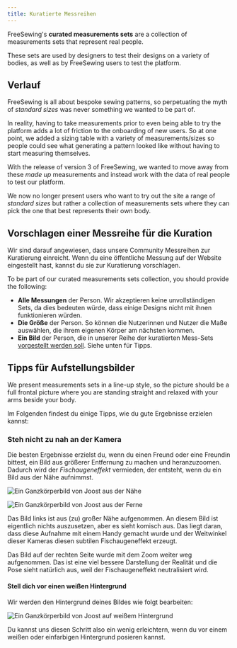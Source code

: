 ```yaml
---
title: Kuratierte Messreihen
---
```


FreeSewing's **curated measurements sets** are a collection of measurements sets that represent real people.

These sets are used by designers to test their designs on a variety of bodies, as well as by FreeSewing users to test the platform.

## Verlauf

FreeSewing is all about bespoke sewing patterns, so perpetuating the myth of *standard sizes* was never something we wanted to be part of.

In reality, having to take measurements prior to even being able to try the platform adds a lot of friction to the onboarding of new users. So at one point, we added a sizing table with a variety of measurements/sizes so people could see what generating a pattern looked like without having to start measuring themselves.

With the release of version 3 of FreeSewing, we wanted to move away from these *made up* measurements and instead work with the data of real people to test our platform.

We now no longer present users who want to try out the site a range of *standard sizes* but rather a collection of measurements sets where they can pick the one that best represents their own body.

## Vorschlagen einer Messreihe für die Kuration

Wir sind darauf angewiesen, dass unsere Community Messreihen zur Kuratierung einreicht. Wenn du eine öffentliche Messung auf der Website eingestellt hast, kannst du sie zur Kuratierung vorschlagen.

To be part of our curated measurements sets collection, you should provide the following:

- **Alle Messungen** der Person. Wir akzeptieren keine unvollständigen Sets, da dies bedeuten würde, dass einige Designs nicht mit ihnen funktionieren würden.
- **Die Größe** der Person. So können die Nutzerinnen und Nutzer die Maße auswählen, die ihrem eigenen Körper am nächsten kommen.
- **Ein Bild** der Person, die in unserer Reihe der kuratierten Mess-Sets [vorgestellt werden soll](/curated-sets). Siehe unten für Tipps.


## Tipps für Aufstellungsbilder

We present measurements sets in a line-up style, so the picture should be a full frontal picture where you are standing straight and relaxed with your arms beside your body.

Im Folgenden findest du einige Tipps, wie du gute Ergebnisse erzielen kannst:

### Steh nicht zu nah an der Kamera

Die besten Ergebnisse erzielst du, wenn du einen Freund oder eine Freundin bittest, ein Bild aus größerer Entfernung zu machen und heranzuzoomen. Dadurch wird der *Fischaugeneffekt* vermieden, der entsteht, wenn du ein Bild aus der Nähe aufnimmst.

<div className="grid grid-cols-2 gap-2">

![Ein Ganzkörperbild von Joost aus der Nähe](cset1.jpg "Ein Bild, das aus der Nähe aufgenommen wurde, gibt dir diesen seltsamen Fischaugeneffekt")

![Ein Ganzkörperbild von Joost aus der Ferne](cset2.jpg "Ein Bild, das aus der Ferne aufgenommen und herangezoomt wurde, sieht viel besser aus")

</div>

Das Bild links ist aus (zu) großer Nähe aufgenommen. An diesem Bild ist eigentlich nichts auszusetzen, aber es sieht komisch aus. Das liegt daran, dass diese Aufnahme mit einem Handy gemacht wurde und der Weitwinkel dieser Kameras diesen subtilen Fischaugeneffekt erzeugt.

Das Bild auf der rechten Seite wurde mit dem Zoom weiter weg aufgenommen. Das ist eine viel bessere Darstellung der Realität und die Pose sieht natürlich aus, weil der Fischaugeneffekt neutralisiert wird.

#### Stell dich vor einen weißen Hintergrund

Wir werden den Hintergrund deines Bildes wie folgt bearbeiten:

![Ein Ganzkörperbild von Joost auf weißem Hintergrund](joost.png "Ein Bild auf weißem Hintergrund macht unser Leben einfacher")

Du kannst uns diesen Schritt also ein wenig erleichtern, wenn du vor einem weißen oder einfarbigen Hintergrund posieren kannst.


